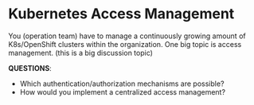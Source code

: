 # Kubernetes Access Management

You (operation team) have to manage a continuously growing amount of K8s/OpenShift clusters within the organization. One big topic is access management. (this is a big discussion topic)
    
**QUESTIONS**:
- Which authentication/authorization mechanisms are possible?
- How would you implement a centralized access management?